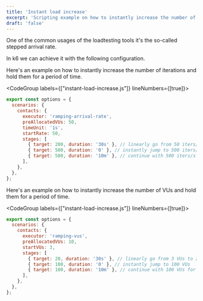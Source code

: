 ```yaml
---
title: 'Instant load increase'
excerpt: 'Scripting example on how to instantly increase the number of VUs or iterations and hold them for a period of time'
draft: 'false'
---
```


One of the common usages of the loadtesting tools it's the so-called stepped arrival rate.

In k6 we can achieve it with the following configuration.

Here's an example on how to instantly increase the number of iterations and hold them for a period of time.

<CodeGroup labels={["instant-load-increase.js"]} lineNumbers={[true]}>

```javascript
export const options = {
  scenarios: {
    contacts: {
      executor: 'ramping-arrival-rate',
      preAllocatedVUs: 50,
      timeUnit: '1s',
      startRate: 50,
      stages: [
        { target: 200, duration: '30s' }, // linearly go from 50 iters/s to 200 iters/s for 30s
        { target: 500, duration: '0' }, // instantly jump to 500 iters/s
        { target: 500, duration: '10m' }, // continue with 500 iters/s for 10 minutes
      ],
    },
  },
};
```

</CodeGroup>


Here's an example on how to instantly increase the number of VUs and hold them for a period of time.

<CodeGroup labels={["instant-load-increase.js"]} lineNumbers={[true]}>

```javascript
export const options = {
  scenarios: {
    contacts: {
      executor: 'ramping-vus',
      preAllocatedVUs: 10,
      startVUs: 3,
      stages: [
        { target: 20, duration: '30s' }, // linearly go from 3 VUs to 200 VUs for 30s
        { target: 100, duration: '0' }, // instantly jump to 100 VUs
        { target: 100, duration: '10m' }, // continue with 100 VUs for 10 minutes
      ],
    },
  },
};
```

</CodeGroup>